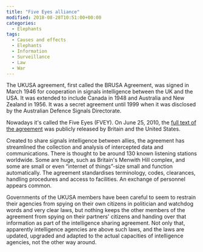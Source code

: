 ```yaml
---
title: "Five Eyes alliance"
modified: 2018-08-28T10:51:00+00:00
categories:
  - Elephants
tags:
  - Causes and effects
  - Elephants
  - Information
  - Surveillance
  - Law
  - War
---
```

The UKUSA agreement, first called the BRUSA Agreement, was signed in March 1946 for cooperation in signals intelligence between the UK and the USA. It was extended to include Canada in 1948 and Australia and New Zealand in 1956. It was a secret agreement until 1999 when it was disclosed by the Australian Defence Signals Directorate.

Nowadays it's called the Five Eyes (FVEY). On June 25, 2010, the [full text of the agreement](https://www.nationalarchives.gov.uk/ukusa/) was publicly released by Britain and the United States.

Created to share signals intelligence between allies, the agreement has streamlined the collection and analysis of intercepted data and communications. There is thought to be around 130 known listening stations worldwide. Some are huge, such as Britain's Menwith Hill complex, and some are small or even “internet of things”-size small and function automatically. The agreement standardises terminology, codes, clearances, handling procedures and access to facilities. An exchange of personnel appears common.

Governments of the UKUSA members have been careful to seem to restrain their agencies from spying on their own citizens in politician and watchdog words and very clear laws, but nothing keeps the other members of the agreement from spying on their partners' citizens and handing over that information as part of the intelligence sharing agreement. Not only that, apparently intelligence agencies are above such laws, and the laws are updated, upgraded and adapted to the actual capacities of intelligence agencies, not the other way around. 
